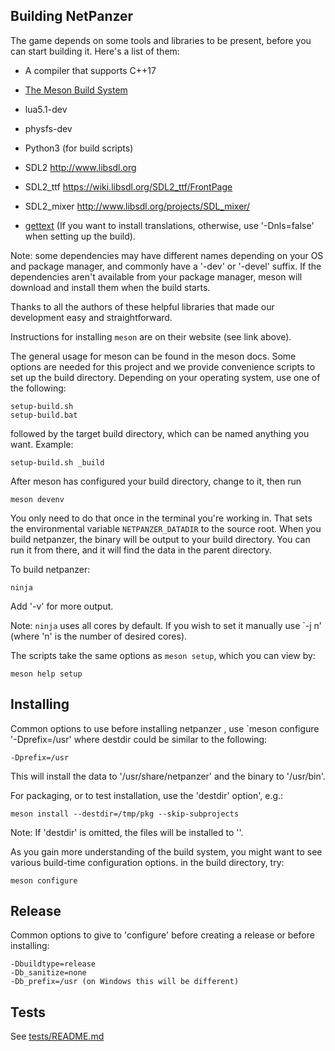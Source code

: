 ## Building NetPanzer

The game depends on some tools and libraries to be present, before you can start
building it. Here's a list of them:

- A compiler that supports C++17
- [The Meson Build System](https://mesonbuild.com/)
- lua5.1-dev
- physfs-dev
- Python3 (for build scripts)
- SDL2
  http://www.libsdl.org
- SDL2_ttf
  https://wiki.libsdl.org/SDL2_ttf/FrontPage
- SDL2_mixer
  http://www.libsdl.org/projects/SDL_mixer/

- [gettext](https://www.gnu.org/software/gettext/) (If you want to install
translations, otherwise, use '-Dnls=false' when setting up the build).

Note: some dependencies may have different names depending on your OS and
package manager, and commonly have a '-dev' or '-devel' suffix. If the
dependencies aren't available from your package manager, meson will download
and install them when the build starts.

Thanks to all the authors of these helpful libraries that made our development
easy and straightforward.

Instructions for installing `meson` are on their website (see link above).

The general usage for meson can be found in the meson docs. Some options are
needed for this project and we provide convenience scripts to set up the build
directory. Depending on your operating system, use one of the following:

    setup-build.sh
    setup-build.bat

followed by the target build directory, which can be named anything you want.
Example:

    setup-build.sh _build

After meson has configured your build directory, change to it, then run

    meson devenv

You only need to do that once in the terminal you're working in. That sets the
environmental variable `NETPANZER_DATADIR` to the source root. When you build
netpanzer, the binary will be output to your build directory. You can run it
from there, and it will find the data in the parent directory.

To build netpanzer:

    ninja

Add '-v' for more output.

Note: `ninja` uses all cores by default. If you wish to set it manually use
`-j n' (where 'n' is the number of desired cores).

The scripts take the same options as `meson setup`, which you can view by:

    meson help setup

## Installing

Common options to use before installing netpanzer , use `meson configure '-Dprefix=/usr' where
destdir could be similar to the following:

    -Dprefix=/usr

This will install the data to '/usr/share/netpanzer' and the binary to '/usr/bin'.

For packaging, or to test installation, use the 'destdir' option', e.g.:

    meson install --destdir=/tmp/pkg --skip-subprojects

Note: If 'destdir' is omitted, the files will be installed to '<prefix>'.

As you gain more understanding of the build system, you might want to see
various build-time configuration options. in the build directory, try:

    meson configure

## Release

Common options to give to 'configure' before creating a release or before
installing:

    -Dbuildtype=release
    -Db_sanitize=none
    -Db_prefix=/usr (on Windows this will be different)

## Tests

See [tests/README.md](tests/README.md)
